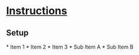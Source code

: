 <h1><u>Instructions</u></h1>
<h2>Setup</h2>
* Item 1
* Item 2
* Item 3
  * Sub Item A
  * Sub Item B
